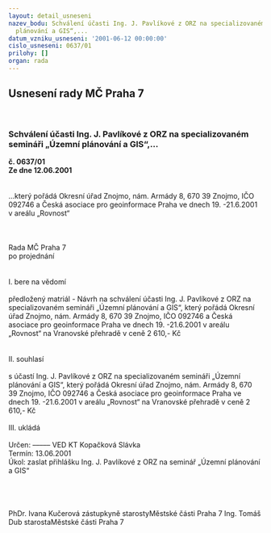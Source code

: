 ```yaml
---
layout: detail_usneseni
nazev_bodu: Schválení účasti Ing. J. Pavlíkové z ORZ na specializovaném semináři „Územní
  plánování a GIS“,...
datum_vzniku_usneseni: '2001-06-12 00:00:00'
cislo_usneseni: 0637/01
prilohy: []
organ: rada
---
```

<div id="ucUsn_pList" class="usn">
	<span><h2>Usnesení rady MČ Praha 7 </h2>
<br></span><div class="standBody">
<span><h3>Schválení účasti Ing. J. Pavlíkové z ORZ na specializovaném semináři „Územní plánování a GIS“,...</h3></span><div class="center">
		<strong>č. 0637/01</strong><br>
	</div>
<div class="center">
		<strong>Ze dne 12.06.2001</strong><br><br>
	</div>
<br>...který pořádá Okresní úřad Znojmo, nám. Armády 8, 670 39 Znojmo, IČO 092746 a Česká asociace pro geoinformace Praha ve dnech 19. -21.6.2001 v areálu „Rovnost“<br><br><br><br>Rada MČ Praha 7<br>po projednání<br><br><br>I.	bere na vědomí<br><br> předložený matriál - Návrh na schválení účasti Ing. J. Pavlíkové z ORZ na specializovaném semináři „Územní plánování a GIS“, který pořádá Okresní úřad Znojmo, nám. Armády 8, 670 39 Znojmo, IČO 092746 a Česká asociace pro geoinformace Praha ve dnech 19. -21.6.2001 v areálu „Rovnost“ na Vranovské přehradě v ceně 2 610,- Kč <br><br><br>II.	souhlasí <br><br>s účastí Ing. J. Pavlíkové z ORZ na specializovaném semináři „Územní plánování a GIS“, který pořádá Okresní úřad Znojmo, nám. Armády 8, 670 39 Znojmo, IČO 092746 a Česká asociace pro geoinformace Praha ve dnech 19. -21.6.2001 v areálu „Rovnost“ na Vranovské přehradě v ceně 2 610,- Kč <br><br>III.	ukládá <br><br> Určen:	–––––	VED KT Kopačková Slávka<br>Termín: 13.06.2001<br>Úkol:	zaslat přihlášku Ing. J. Pavlíkové z ORZ na seminář „Územní plánování a GIS“ <br> <br><br><br> 	<br>PhDr. Ivana Kučerová zástupkyně starostyMěstské části Praha 7	Ing. Tomáš Dub starostaMěstské části Praha 7<br>	<br><br>
</div>
</div>